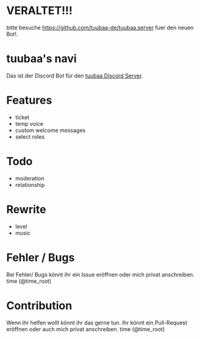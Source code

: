 # VERALTET!!!
bitte besuche https://github.com/tuubaa-de/tuubaa.server fuer den neuen Bot!.

# tuubaa's navi

Das ist der Discord Bot für den [tuubaa Discord Server](https://discord.gg/tuubaa).

# Features
- ticket
- temp voice
- custom welcome messages
- select roles

# Todo
- moderation
- relationship

# Rewrite
- level
- music

# Fehler / Bugs
Bei Fehler/ Bugs könnt ihr ein Issue eröffnen oder mich privat anschreiben. time (@time_root)

# Contribution
Wenn ihr helfen wollt könnt ihr das gerne tun.
Ihr könnt ein Pull-Request eröffnen oder auch mich privat anschreiben. time (@time_root)
